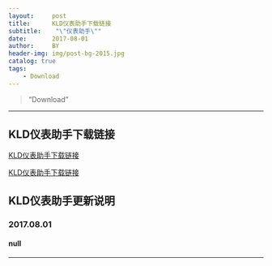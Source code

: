 ```yaml
---
layout:     post
title:      KLD仪表助手下载链接
subtitle:    "\"仪表助手\""
date:       2017-08-01
author:     BY
header-img: img/post-bg-2015.jpg
catalog: true
tags:
    - Download
---
```


> “Download”

---

## KLD仪表助手下载链接

 [KLD仪表助手下载链接](http://blog.wmmou.cn/download/KLDYBZS.apk)

 [KLD仪表助手下载链接](http://blog.wmmou.cn/download/KLD仪表助手.apk)

## KLD仪表助手更新说明

### 2017.08.01

#### null

---
